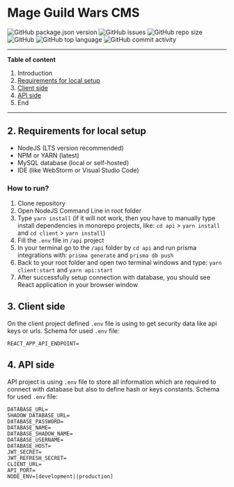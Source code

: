 # Mage Guild Wars CMS
![GitHub package.json version](https://img.shields.io/github/package-json/v/jakubwilk/mageguildwars-system?style=for-the-badge) ![GitHub issues](https://img.shields.io/github/issues/jakubwilk/mageguildwars-system?style=for-the-badge) ![GitHub repo size](https://img.shields.io/github/repo-size/jakubwilk/mageguildwars-system?style=for-the-badge) ![GitHub](https://img.shields.io/github/license/jakubwilk/mageguildwars-system?style=for-the-badge) ![GitHub top language](https://img.shields.io/github/languages/top/jakubwilk/mageguildwars-system?style=for-the-badge) ![GitHub commit activity](https://img.shields.io/github/commit-activity/w/jakubwilk/mageguildwars-system?style=for-the-badge)
___
**Table of content**
1. Introduction
2. [Requirements for local setup](#2-requirements-for-local-setup)
3. [Client side](#3-client-side)
4. [API side](#4-api-side)
5. End
___
## 2. Requirements for local setup
- NodeJS (LTS version recommended)
- NPM or YARN (latest)
- MySQL database (local or self-hosted)
- IDE (like WebStorm or Visual Studio Code)

### How to run?
1. Clone repository
2. Open NodeJS Command Line in root folder
3. Type `yarn install` (if it will not work, then you have to manually type install dependencies in monorepo projects, like: `cd api` > `yarn install` and `cd client` > `yarn install`)
4. Fill the `.env` file in `/api` project
5. In your terminal go to the `/api` folder by `cd api` and run prisma integrations with: `prisma generate` and `prisma db push`
6. Back to your root folder and open two terminal windows and type: `yarn client:start` and `yarn api:start`
7. After successfully setup connection with database, you should see React application in your browser window

## 3. Client side
On the client project defined `.env` file is using to get security data like api keys or urls. Schema for used `.env` file:
```
REACT_APP_API_ENDPOINT=
```

## 4. API side
API project is using `.env` file to store all information which are required to connect with database but also to define hash or keys constants. Schema for used `.env` file:
```
DATABASE_URL=
SHADOW_DATABASE_URL=
DATABASE_PASSWORD=
DATABASE_NAME=
DATABASE_SHADOW_NAME=
DATABASE_USERNAME=
DATABASE_HOST=
JWT_SECRET=
JWT_REFRESH_SECRET=
CLIENT_URL=
API_PORT=
NODE_ENV=[development||production]
```